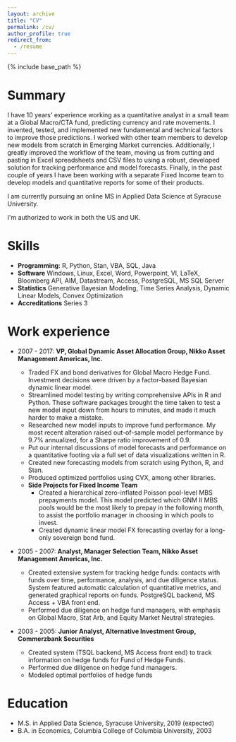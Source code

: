 ```yaml
---
layout: archive
title: "CV"
permalink: /cv/
author_profile: true
redirect_from:
  - /resume
---
```


{% include base_path %}

Summary
======
I have 10 years' experience working as a quantitative analyst in a small team at a Global Macro/CTA fund, predicting currency and rate movements.  I invented, tested, and implemented new fundamental and technical factors to improve those predictions. I worked with other team members to develop new models from scratch in Emerging Market currencies. Additionally, I greatly improved the workflow of the team, moving us from cutting and pasting in Excel spreadsheets and CSV files to using a robust, developed solution for tracking performance and model forecasts. Finally, in the past couple of years I have been working with a separate Fixed Income team to develop models and quantitative reports for some of their products.

I am currently pursuing an online MS in Applied Data Science at Syracuse University.

I'm authorized to work in both the US and UK.

Skills
======
* **Programming**:  R, Python, Stan, VBA, SQL, Java 
* **Software** Windows, Linux, Excel, Word, Powerpoint, VI, LaTeX, Bloomberg API, AIM, Datastream, Access, PostgreSQL, MS SQL Server
* **Statistics** Generative Bayesian Modeling, Time Series Analysis, Dynamic Linear Models, Convex Optimization
* **Accreditations** Series 3

Work experience
======
* 2007 - 2017: **VP, Global Dynamic Asset Allocation Group, Nikko Asset Management Americas, Inc.**
  * Traded FX and bond derivatives for Global Macro Hedge Fund. Investment decisions were driven by a factor-based Bayesian dynamic linear model.
  * Streamlined model testing by writing comprehensive APIs in R and Python. These software packages brought the time taken to test a new model input down from hours to minutes, and made it much harder to make a mistake.
  * Researched new model inputs to improve fund performance. My most recent alteration raised out-of-sample model performance by 9.7% annualized, for a Sharpe ratio improvement of 0.9.
  * Put our internal discussions of model forecasts and performance on a quantitative footing via a full set of data visualizations written in R.
  * Created new forecasting models from scratch using Python, R, and Stan.
  * Produced optimized portfolios using CVX, among other libraries.
  * **Side Projects for Fixed Income Team**
    * Created a hierarchical zero-inflated Poisson pool-level MBS prepayments model. This model predicted which GNM II MBS pools would be the most
likely to prepay in the following month, to assist the portfolio manager in choosing in which pools to invest.
    * Created dynamic linear model FX forecasting overlay for a long-only sovereign bond fund.

* 2005 - 2007: **Analyst, Manager Selection Team, Nikko Asset Management Americas, Inc.**
  * Created extensive system for tracking hedge funds: contacts with funds over time, performance, analysis, and due diligence status. System featured automatic calculation of quantitative metrics, and generated graphical reports on funds. PostgreSQL backend, MS Access + VBA front end.
  * Performed due diligence on hedge fund managers, with emphasis on Global Macro, Stat Arb, and Equity Market Neutral strategies.

* 2003 - 2005: **Junior Analyst, Alternative Investment Group, Commerzbank Securities**
  * Created system (TSQL backend, MS Access front end) to track information on hedge funds for Fund of Hedge Funds.
  * Performed due diligence on hedge fund managers.
  * Modeled optimal portfolios of hedge funds

  
Education
======
* M.S. in Applied Data Science, Syracuse University, 2019 (expected)
* B.A. in Economics, Columbia College of Columbia University, 2003

